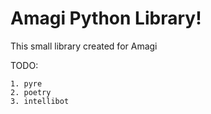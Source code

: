 # Amagi Python Library!
This small library created for Amagi


TODO: 

    1. pyre
    2. poetry
    3. intellibot